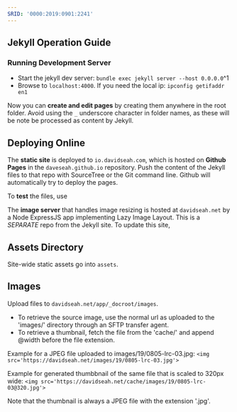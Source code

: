 ```yaml
---
SRID: '0000:2019:0901:2241'
---
```

## Jekyll Operation Guide

### Running Development Server

* Start the jekyll dev server: `bundle exec jekyll server --host 0.0.0.0`^1
* Browse to `localhost:4000`. If you need the local ip: `ipconfig getifaddr en1`

[^1]: why use `bundle exec` instead of just `jekyll` https://yehudakatz.com/2011/05/30/gem-versioning-and-bundler-doing-it-right/)

Now you can **create and edit pages** by creating them anywhere in the root folder. Avoid using the `_` underscore character in folder names, as these will be note be processed as content by Jekyll.

## Deploying Online

The **static site** is deployed to `io.davidseah.com`, which is hosted on **Github Pages** in the `daveseah.github.io` repository. Push the content of the Jekyll files to that repo  with SourceTree or the Git command line. Github will automatically try to deploy the pages. 

To **test** the files, use 

The **image server** that handles image resizing is hosted at `davidseah.net` by a Node ExpressJS app implementing Lazy Image Layout. This is a *SEPARATE* repo from the Jekyll site. To update this site, 

## Assets Directory

Site-wide static assets go into `assets`. 

## Images

Upload files to `davidseah.net/app/_docroot/images`.

* To retrieve the source image, use the normal url as uploaded to the 'images/' directory through an SFTP transfer agent.
* To retrieve a thumbnail, fetch the file from the 'cache/' and append @width before the file extension.

Example for a JPEG file uploaded to images/19/0805-lrc-03.jpg:
`<img src='https://davidseah.net/images/19/0805-lrc-03.jpg'>`

Example for generated thumbbnail of the same file that is scaled to 320px wide:
`<img src='https://davidseah.net/cache/images/19/0805-lrc-03@320.jpg'>`

Note that the thumbnail is always a JPEG file with the extension '.jpg'.


